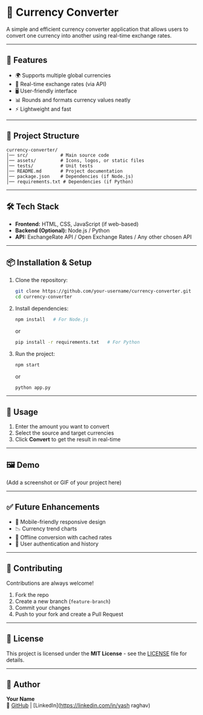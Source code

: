 # 💱 Currency Converter

A simple and efficient currency converter application that allows users to convert one currency into another using real-time exchange rates.  

---

## 🚀 Features
- 🌍 Supports multiple global currencies  
- 🔄 Real-time exchange rates (via API)  
- 🖥️ User-friendly interface  
- 📊 Rounds and formats currency values neatly  
- ⚡ Lightweight and fast  

---

## 📂 Project Structure
```
currency-converter/
│── src/            # Main source code
│── assets/         # Icons, logos, or static files
│── tests/          # Unit tests
│── README.md       # Project documentation
│── package.json    # Dependencies (if Node.js)
│── requirements.txt # Dependencies (if Python)
```

---

## 🛠️ Tech Stack
- **Frontend:** HTML, CSS, JavaScript (if web-based)  
- **Backend (Optional):** Node.js / Python  
- **API:** ExchangeRate API / Open Exchange Rates / Any other chosen API  

---

## 📦 Installation & Setup
1. Clone the repository:
   ```bash
   git clone https://github.com/your-username/currency-converter.git
   cd currency-converter
   ```

2. Install dependencies:
   ```bash
   npm install   # For Node.js
   ```
   or
   ```bash
   pip install -r requirements.txt   # For Python
   ```

3. Run the project:
   ```bash
   npm start
   ```
   or
   ```bash
   python app.py
   ```

---

## 📌 Usage
1. Enter the amount you want to convert  
2. Select the source and target currencies  
3. Click **Convert** to get the result in real-time  

---

## 🖼️ Demo
(Add a screenshot or GIF of your project here)  

---

## ✅ Future Enhancements
- 📱 Mobile-friendly responsive design  
- 📉 Currency trend charts  
- 💾 Offline conversion with cached rates  
- 🔐 User authentication and history  

---

## 🤝 Contributing
Contributions are always welcome!  
1. Fork the repo  
2. Create a new branch (`feature-branch`)  
3. Commit your changes  
4. Push to your fork and create a Pull Request  

---

## 📜 License
This project is licensed under the **MIT License** - see the [LICENSE](LICENSE) file for details.  

---

## 👤 Author
**Your Name**  
🔗 [GitHub](https://github.com/yashraghav-dev) | [LinkedIn](https://linkedin.com/in/yash raghav)  
